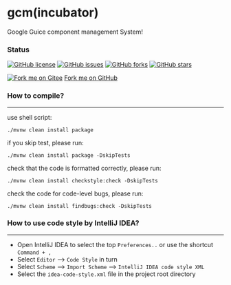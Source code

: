 # gcm(incubator)

Google Guice component management System!

### Status

[![GitHub license](https://img.shields.io/github/license/EdurtIO/incubator-gcm?label=license&style=for-the-badge)](https://github.com/EdurtIO/incubator-gcm/blob/master/LICENSE)
[![GitHub issues](https://img.shields.io/github/issues/EdurtIO/incubator-gcm?label=GitHub%20Issues&style=for-the-badge)](https://github.com/EdurtIO/incubator-gcm/issues)
[![GitHub forks](https://img.shields.io/github/forks/EdurtIO/incubator-gcm?label=github%20forks&style=for-the-badge)](https://github.com/EdurtIO/incubator-gcm/network)
[![GitHub stars](https://img.shields.io/github/stars/EdurtIO/incubator-gcm?label=github%20stars&style=for-the-badge)](https://github.com/EdurtIO/incubator-gcm/stargazers)

[![Fork me on Gitee](https://gitee.com/EdurtIO/incubator-gcm/widgets/widget_4.svg)](https://gitee.com/EdurtIO/incubator-gcm)
[Fork me on GitHub](https://gitee.com/EdurtIO/incubator-gcm)

### How to compile?

---

use shell script:

```shell
./mvnw clean install package
```

if you skip test, please run:

```shell
./mvnw clean install package -DskipTests
```

check that the code is formatted correctly, please run:

```shell
./mvnw clean install checkstyle:check -DskipTests
```

check the code for code-level bugs, please run:

```shell
./mvnw clean install findbugs:check -DskipTests
```

### How to use code style by IntelliJ IDEA?

---

- Open IntelliJ IDEA to select the top `Preferences..` or use the shortcut `Command + ,`
- Select `Editor` --> `Code Style` in turn
- Select `Scheme` --> `Import Scheme` --> `IntelliJ IDEA code style XML`
- Select the `idea-code-style.xml` file in the project root directory

